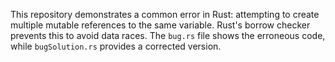 This repository demonstrates a common error in Rust: attempting to create multiple mutable references to the same variable.  Rust's borrow checker prevents this to avoid data races. The `bug.rs` file shows the erroneous code, while `bugSolution.rs` provides a corrected version.